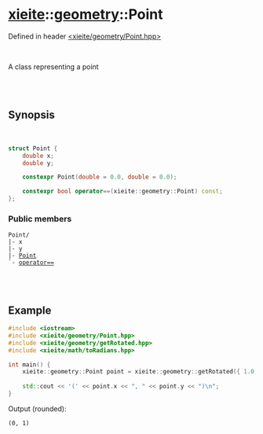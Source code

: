 # [xieite](../../README.md)::[geometry](../geometry.md)::Point
Defined in header [<xieite/geometry/Point.hpp>](../../include/xieite/geometry/Point.hpp)

<br/>

A class representing a point

<br/><br/>

## Synopsis

<br/>

```cpp
struct Point {
	double x;
	double y;

	constexpr Point(double = 0.0, double = 0.0);

	constexpr bool operator==(xieite::geometry::Point) const;
};
```
### Public members
<pre><code>Point/
|- x
|- y
|- <a href="./Point/constructor.md">Point</a>
`- <a href="./Point/operatorEquals.md">operator==</a>
</code></pre>

<br/><br/>

## Example
```cpp
#include <iostream>
#include <xieite/geometry/Point.hpp>
#include <xieite/geometry/getRotated.hpp>
#include <xieite/math/toRadians.hpp>

int main() {
	xieite::geometry::Point point = xieite::geometry::getRotated({ 1.0, 0.0 }, xieite::math::toRadians(90.0));
	
	std::cout << '(' << point.x << ", " << point.y << ")\n";
}
```
Output (rounded):
```
(0, 1)
```
